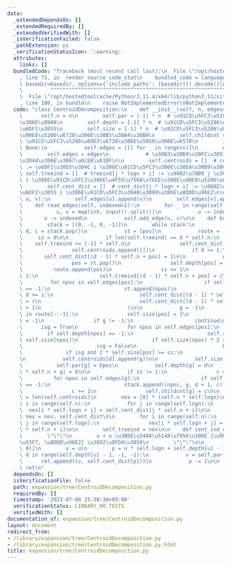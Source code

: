 ```yaml
---
data:
  _extendedDependsOn: []
  _extendedRequiredBy: []
  _extendedVerifiedWith: []
  _isVerificationFailed: false
  _pathExtension: py
  _verificationStatusIcon: ':warning:'
  attributes:
    links: []
  bundledCode: "Traceback (most recent call last):\n  File \"/opt/hostedtoolcache/Python/3.11.4/x64/lib/python3.11/site-packages/onlinejudge_verify/documentation/build.py\"\
    , line 71, in _render_source_code_stat\n    bundled_code = language.bundle(stat.path,\
    \ basedir=basedir, options={'include_paths': [basedir]}).decode()\n          \
    \         ^^^^^^^^^^^^^^^^^^^^^^^^^^^^^^^^^^^^^^^^^^^^^^^^^^^^^^^^^^^^^^^^^^^^^^^^^^^^^^^^^\n\
    \  File \"/opt/hostedtoolcache/Python/3.11.4/x64/lib/python3.11/site-packages/onlinejudge_verify/languages/python.py\"\
    , line 108, in bundle\n    raise NotImplementedError\nNotImplementedError\n"
  code: "class CentroidDecomposition:\n    def __init__(self, n, edges=None):\n  \
    \      self.n = n\n        self.par = [-1] * n  # \u91CD\u5FC3\u5206\u89E3\u6728\
    \u306E\u89AA\n        self.depth = [-1] * n  # \u91CD\u5FC3\u5206\u89E3\u6728\u306E\
    \u6DF1\u3055\n        self.size = [-1] * n  # \u91CD\u5FC3\u5206\u89E3\u6728\u306E\
    \u90E8\u5206\u6728\u306E\u30B5\u30A4\u30BA\n        self.childcnt = [0] * n  #\
    \ \u91CD\u5FC3\u5206\u89E3\u6728\u306E\u5B50\u306E\u6570\n        if edges is\
    \ None:\n            self.edges = [[] for _ in range(n)]\n        else:\n    \
    \        self.edges = edges\n            # \u30B3\u30D4\u30FC\u3057\u3066\u306A\
    \u3044\u306E\u3067\u6CE8\u610F\n\n        self.centroids = []  # centroids[i]\
    \ := \u6DF1\u3055\u304C i \u306E\u91CD\u5FC3\u306E\u30EA\u30B9\u30C8\n       \
    \ self.treeind = []  # treeind[j * logn + i] := \u9802\u70B9 j \u304C\u6DF1\u3055\
    \ i \u306E\u91CD\u5FC3\u306E\u4F55\u756A\u76EE\u306E\u90E8\u5206\u6728\u304B\n\
    \        self.cent_dist = []  # cent_dist[j * logn + i] := \u9802\u70B9 j \u304C\
    \u6DF1\u3055 i \u306E\u91CD\u5FC3\u304B\u3089\u306E\u8DDD\u96E2\n\n    def add_edge(self,\
    \ u, v):\n        self.edges[u].append(v)\n        self.edges[v].append(u)\n\n\
    \    def read_edges(self, indexed=1):\n        for _ in range(self.n - 1):\n \
    \           u, v = map(int, input().split())\n            u -= indexed\n     \
    \       v -= indexed\n            self.add_edge(u, v)\n\n    def build(self):\n\
    \        stack = [(0, -1, 0, -1)]\n        while stack:\n            pos, bpos,\
    \ d, c = stack.pop()\n            st = [pos]\n            route = []\n       \
    \     sz = 0\n\n            if len(self.treeind) == d * self.n:\n            \
    \    self.treeind += [-1] * self.n\n                self.cent_dist += [-1] * self.n\n\
    \                self.centroids.append([])\n            if d >= 1:\n         \
    \       self.cent_dist[(d - 1) * self.n + pos] = 1\n\n            while st:\n\
    \                pos = st.pop()\n                self.depth[pos] = -2\n      \
    \          route.append(pos)\n                sz += 1\n                if d >=\
    \ 1:\n                    self.treeind[(d - 1) * self.n + pos] = c\n\n       \
    \         for npos in self.edges[pos]:\n                    if self.depth[npos]\
    \ == -1:\n                        st.append(npos)\n                        if\
    \ d >= 1:\n                            self.cent_dist[(d - 1) * self.n + npos]\
    \ = (\n                                self.cent_dist[(d - 1) * self.n + pos]\
    \ + 1\n                            )\n\n            g = -1\n            for pos\
    \ in route[::-1]:\n                self.size[pos] = 1\n                self.depth[pos]\
    \ = -1\n                if g != -1:\n                    continue\n          \
    \      isg = True\n                for npos in self.edges[pos]:\n            \
    \        if self.depth[npos] == -1:\n                        self.size[pos] +=\
    \ self.size[npos]\n                        if self.size[npos] * 2 > sz:\n    \
    \                        isg = False\n                            break\n\n  \
    \              if isg and 2 * self.size[pos] >= sz:\n                    g = pos\n\
    \n            self.centroids[d].append(g)\n\n            self.size[g] = sz\n \
    \           self.par[g] = bpos\n            self.depth[g] = d\n            self.cent_dist[d\
    \ * self.n + g] = 0\n\n            if sz != 1:\n                c = 0\n      \
    \          for npos in self.edges[g]:\n                    if self.depth[npos]\
    \ == -1:\n                        stack.append((npos, g, d + 1, c))\n        \
    \                c += 1\n                self.childcnt[g] = c\n\n        self.logn\
    \ = len(self.centroids)\n        nex = [0] * (self.n * self.logn)\n        for\
    \ i in range(self.n):\n            for j in range(self.logn):\n              \
    \  nex[i * self.logn + j] = self.cent_dist[j * self.n + i]\n\n        self.cent_dist,\
    \ nex = nex, self.cent_dist\n\n        for i in range(self.n):\n            for\
    \ j in range(self.logn):\n                nex[i * self.logn + j] = self.treeind[j\
    \ * self.n + i]\n\n        self.treeind = nex\n\n    def cent_ind_dist(self, u):\n\
    \        \"\"\"\n        u + u \u306E\u5404\u5148\u7956\u306E {\u9802\u70B9\u756A\
    \u53F7, \u8DDD\u96E2} \u3092\u8FD4\u3059\n        \"\"\"\n\n        ret = [(u,\
    \ 0)]\n        v = u\n        p = u * self.logn + self.depth[u] - 1\n        for\
    \ d in range(self.depth[u] - 1, -1, -1):\n            v = self.par[v]\n      \
    \      ret.append((v, self.cent_dist[p]))\n            p -= 1\n\n        return\
    \ ret\n"
  dependsOn: []
  isVerificationFile: false
  path: expansion/tree/CentroidDecomposition.py
  requiredBy: []
  timestamp: '2023-07-08 15:30:30+09:00'
  verificationStatus: LIBRARY_NO_TESTS
  verifiedWith: []
documentation_of: expansion/tree/CentroidDecomposition.py
layout: document
redirect_from:
- /library/expansion/tree/CentroidDecomposition.py
- /library/expansion/tree/CentroidDecomposition.py.html
title: expansion/tree/CentroidDecomposition.py
---
```

